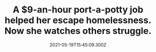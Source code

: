 ---
childof: reporting
contenttype: updates
contentcat: media
title: 'A $9-an-hour port-a-potty job helped her escape homelessness. Now she watches others struggle.'
date: 2021-05-19T15:45:09.300Z
postauthorname: Lori Teresa Yearwood
outlet: The Washington Post
link: https://www.washingtonpost.com/dc-md-va/2021/05/19/porta-potty-homeless-salt-lake-city/
thumb: CH6474VXFII6XPCKMKCJZ5WMVE.jpeg
listSummary: 'Dawn Woudenberg witnesses the pain on Salt Lake City’s streets working across from the homeless shelter where she used to sleep.'
---